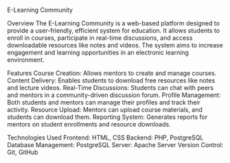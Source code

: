 E-Learning Community

Overview
The E-Learning Community is a web-based platform designed to provide a user-friendly, efficient system for education. It allows students to enroll in courses, participate in real-time discussions, and access downloadable resources like notes and videos. The system aims to increase engagement and learning opportunities in an electronic learning environment.

Features
Course Creation: Allows mentors to create and manage courses.
Content Delivery: Enables students to download free resources like notes and lecture videos.
Real-Time Discussions: Students can chat with peers and mentors in a community-driven discussion forum.
Profile Management: Both students and mentors can manage their profiles and track their activity.
Resource Upload: Mentors can upload course materials, and students can download them.
Reporting System: Generates reports for mentors on student enrollments and resource downloads.

Technologies Used
Frontend: HTML, CSS
Backend: PHP, PostgreSQL
Database Management: PostgreSQL
Server: Apache Server
Version Control: Git, GitHub
